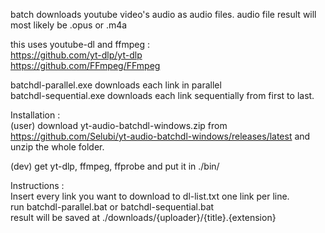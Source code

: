 batch downloads youtube video's audio as audio files. audio file result will most likely be .opus or .m4a

this uses youtube-dl and ffmpeg :  
https://github.com/yt-dlp/yt-dlp  
https://github.com/FFmpeg/FFmpeg  

batchdl-parallel.exe downloads each link in parallel  
batchdl-sequential.exe  downloads each link sequentially from first to last.

Installation :   
(user) download yt-audio-batchdl-windows.zip from https://github.com/Selubi/yt-audio-batchdl-windows/releases/latest and unzip the whole folder.


(dev) get yt-dlp, ffmpeg, ffprobe and put it in ./bin/

Instructions :  
Insert every link you want to download to dl-list.txt one link per line.  
run batchdl-parallel.bat or batchdl-sequential.bat  
result will be saved at ./downloads/{uploader}/{title}.{extension}  
